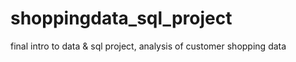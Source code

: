 # shoppingdata_sql_project
final intro to data &amp; sql project, analysis of customer shopping data
